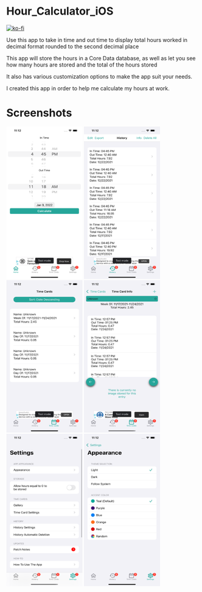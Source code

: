 # Hour_Calculator_iOS
 
[![ko-fi](https://ko-fi.com/img/githubbutton_sm.svg)](https://ko-fi.com/K3K64AQVM)

Use this app to take in time and out time to display total hours worked in decimal format rounded to the second decimal place

This app will store the hours in a Core Data database, as well as let you see how many hours are stored and the total of the hours stored

It also has various customization options to make the app suit your needs.

I created this app in order to help me calculate my hours at work.

# Screenshots
<p float="left">
<img src=/Screenshots/screenshot1.png width="200" height="400"/>
<img src=/Screenshots/screenshot2.png width="200" height="400"/>
<img src=/Screenshots/screenshot3.png width="200" height="400"/>
<img src=/Screenshots/screenshot4.png width="200" height="400"/>
<img src=/Screenshots/screenshot5.png width="200" height="400"/>
<img src=/Screenshots/screenshot6.png width="200" height="400"/>
</p>
